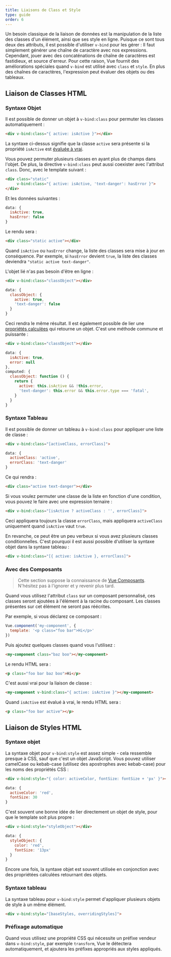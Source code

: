 ```yaml
---
title: Liaisons de Class et Style
type: guide
order: 6
---
```


Un besoin classique de la liaison de données est la manipulation de la liste des classes d'un élément, ainsi que ses style en ligne. Puisque ce sont tous deux des attributs, il est possible d'utiliser `v-bind`  pour les gérer : Il faut simplement générer une chaîne de caractère avec nos expressions. Cependant, jouer avec des concaténations de chaîne de caractères est fastidieux, et source d'erreur. Pour cette raison, Vue fournit des améliorations spéciales quand `v-bind` est utilisé avec `class` et `style`. En plus des chaînes de caractères, l'expression peut évaluer des objets ou des tableaux.

## Liaison de Classes HTML

### Syntaxe Objet

Il est possible de donner un objet à `v-bind:class` pour permuter les classes automatiquement :

``` html
<div v-bind:class="{ active: isActive }"></div>
```

La syntaxe ci-dessus signifie que la classe `active` sera présente si la propriété `isActive` est [évaluée à vrai](https://developer.mozilla.org/fr/docs/Glossaire/Truthy).

Vous pouvez permuter plusieurs classes en ayant plus de champs dans l'objet. De plus, la directive `v-bind:class` peut aussi coexister avec l'attribut `class`. Donc, avec le template suivant :

``` html
<div class="static"
     v-bind:class="{ active: isActive, 'text-danger': hasError }">
</div>
```

Et les données suivantes :

``` js
data: {
  isActive: true,
  hasError: false
}
```

Le rendu sera :

``` html
<div class="static active"></div>
```

Quand `isActive` ou `hasError` change, la liste des classes sera mise à jour en conséquence. Par exemple, si `hasError` devient `true`, la liste des classes deviendra `"static active text-danger"`.

L'objet lié n'as pas besoin d'être en ligne :

``` html
<div v-bind:class="classObject"></div>
```
``` js
data: {
  classObject: {
    active: true,
    'text-danger': false
  }
}
```

Ceci rendra le même résultat. Il est également possible de lier une [propriétés calculées](computed.html) qui retourne un objet. C'est une méthode commune et puissante :

``` html
<div v-bind:class="classObject"></div>
```
``` js
data: {
  isActive: true,
  error: null
},
computed: {
  classObject: function () {
    return {
      active: this.isActive && !this.error,
      'text-danger': this.error && this.error.type === 'fatal',
    }
  }
}
```

### Syntaxe Tableau

Il est possible de donner un tableau à `v-bind:class` pour appliquer une liste de classe :

``` html
<div v-bind:class="[activeClass, errorClass]">
```
``` js
data: {
  activeClass: 'active',
  errorClass: 'text-danger'
}
```

Ce qui rendra :

``` html
<div class="active text-danger"></div>
```

Si vous voulez permuter une classe de la liste en fonction d'une condition, vous pouvez le faire avec une expression ternaire :

``` html
<div v-bind:class="[isActive ? activeClass : '', errorClass]">
```

Ceci appliquera toujours la classe `errorClass`, mais appliquera `activeClass` uniquement quand `isActive` vaut `true`.

En revanche, ce peut être un peu verbeux si vous avez plusieurs classes conditionnelles. C'est pourquoi il est aussi possible d'utiliser la syntaxe objet dans la syntaxe tableau :

``` html
<div v-bind:class="[{ active: isActive }, errorClass]">
```

### Avec des Composants

> Cette section suppose la connaissance de [Vue Composants](components.html). N'hésitez pas à l'ignorer et y revenir plus tard.

Quand vous utilisez l'attribut `class` sur un composant personnalisé, ces classes seront ajoutées à l'élément à la racine du composant. Les classes présentes sur cet élément ne seront pas réécrites.

Par exemple, si vous déclarez ce composant :

``` js
Vue.component('my-component', {
  template: '<p class="foo bar">Hi</p>'
})
```

​Puis ajoutez quelques classes quand vous l'utilisez : 

``` html
<my-component class="baz boo"></my-component>
```

Le rendu HTML sera :

``` html
<p class="foo bar baz boo">Hi</p>
```

C'est aussi vrai pour la liaison de classe :

``` html
<my-component v-bind:class="{ active: isActive }"></my-component>
```

Quand `isActive` est évalué à vrai, le rendu HTML sera :

``` html
<p class="foo bar active"></p>
```

## Liaison de Styles HTML

### Syntaxe objet

La syntaxe objet pour `v-bind:style` est assez simple - cela ressemble presque à CSS, sauf que c'est un objet JavaScript. Vous pouvez utiliser camelCase ou kebab-case (utilisez des apostrophes avec kebab-case) pour les noms des propriétés CSS :

``` html
<div v-bind:style="{ color: activeColor, fontSize: fontSize + 'px' }"></div>
```
``` js
data: {
  activeColor: 'red',
  fontSize: 30
}
```

C'est souvent une bonne idée de lier directement un objet de style, pour que le template soit plus propre :

``` html
<div v-bind:style="styleObject"></div>
```
``` js
data: {
  styleObject: {
    color: 'red',
    fontSize: '13px'
  }
}
```

Encore une fois, la syntaxe objet est souvent utilisée en conjonction avec des propriétées calculées retournant des objets.

### Syntaxe tableau

La syntaxe tableau pour `v-bind:style` permet d'appliquer plusieurs objets de style à un même élément.

``` html
<div v-bind:style="[baseStyles, overridingStyles]">
```

### Préfixage automatique

Quand vous utilisez une propriété CSS qui nécessite un préfixe vendeur dans `v-bind:style`, par exemple `transform`, Vue le détectera automatiquement, et ajoutera les préfixes appropriés aux styles appliqués.
